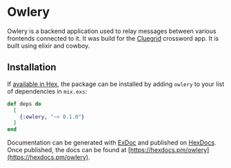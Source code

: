 # Owlery

Owlery is a backend application used to relay messages between various frontends
connected to it. It was build for the [Cluegrid]() crossword app. It is built
using elixir and cowboy.

## Installation

If [available in Hex](https://hex.pm/docs/publish), the package can be installed
by adding `owlery` to your list of dependencies in `mix.exs`:

```elixir
def deps do
  [
    {:owlery, "~> 0.1.0"}
  ]
end
```

Documentation can be generated with [ExDoc](https://github.com/elixir-lang/ex_doc)
and published on [HexDocs](https://hexdocs.pm). Once published, the docs can
be found at [https://hexdocs.pm/owlery](https://hexdocs.pm/owlery).

